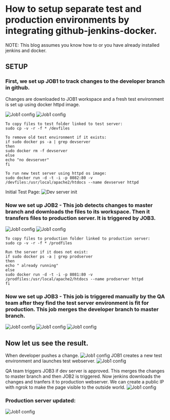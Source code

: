 # How to setup separate test and production environments by integrating github-jenkins-docker.

NOTE: This blog assumes you know how to or you have already installed jenkins and docker.

## SETUP

### First, we set up JOB1 to track changes to the developer branch in github.
Changes are downloaded to JOB1 workspace and a fresh test environment is set up using docker httpd image.

![Job1 config](/images/2.jpg)
![Job1 config](/images/3.jpg)

```
To copy files to test folder linked to test server:
sudo cp -v -r -f * /devfiles

To remove old test environment if it exists:
if sudo docker ps -a | grep devserver
then
sudo docker rm -f devserver
else
echo "no devserver"
fi

To run new test server using httpd os image:
sudo docker run -d -t -i -p 8082:80 -v /devfiles:/usr/local/apache2/htdocs --name devserver httpd
```

Initial Test Page:
![Dev server init](/images/1.jpg)


### Now we set up JOB2 - This job detects changes to master branch and downloads the files to its workspace. Then it transfers files to production server. It is triggered by JOB3.
![Job1 config](/images/6.jpg)
![Job1 config](/images/5.jpg)

```
To copy files to production folder linked to production server:
sudo cp -v -r -f * /prodfiles

Run the server if it does not exist:
if sudo docker ps -a | grep prodserver
then
echo " already running"
else
sudo docker run -d -t -i -p 8081:80 -v /prodfiles:/usr/local/apache2/htdocs --name prodserver httpd
fi
```

### Now we set up JOB3 - This job is triggered manually by the QA team after they find the test server environment is fit for production. This job merges the developer branch to master branch.
![Job1 config](/images/7.jpg)
![Job1 config](/images/8.jpg)
![Job1 config](/images/9.jpg)


## Now let us see the result.

When developer pushes a change.
![Job1 config](/images/11.jpg)
JOB1 creates a new test environment and launches test webserver.
![Job1 config](/images/12.jpg)

QA team triggers JOB3 if dev server is approved. This merges the changes to master branch and then JOB2 is triggered. Now jenkins downloads the changes and tranfers it to production webserver.
We can create a public IP with ngrok to make the page visible to the outside world.
![Job1 config](/images/14.jpg)

### Production server updated:
![Job1 config](/images/15.jpg)

